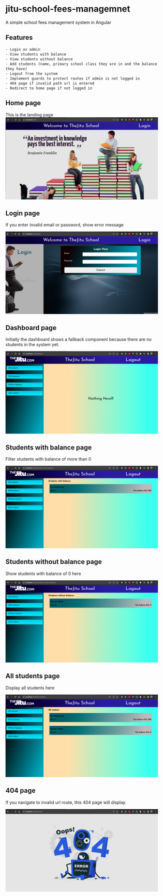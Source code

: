 # jitu-school-fees-managemnet

A simple school fees management system in Angular

## Features
    - Login as admin
    - View students with balance
    - View students without balance
    - Add students (name, primary school class they are in and the balance they have)
    - Logout from the system
    - Implement guards to protect routes if admin is not logged in
    - 404 page if invalid path url is entered
    - Redirect to home page if not logged in

## Home page

This is the landing page
![Screenshot1](./src/assets/home-page.png)

## Login page
If you enter invalid email or password, show error message

![Screenshot1](./src/assets/login-page.png)

## Dashboard page
Initially the dashboard shows a fallback component because there are no students in the system yet.

![Screenshot1](./src/assets/dashboard-page.png)

## Students with balance page
Filter students with balance of more than 0

![Screenshot1](./src/assets/with-balance-page.png)

## Students without balance page
Show students with balance of 0 here

![Screenshot1](./src/assets/without-balance-page.png)

## All students page
Display all students here

![Screenshot1](./src/assets/all-students-page.png)

## 404 page
If you navigate to invalid url route, this 404 page will display.

![Screenshot1](./src/assets/404-page.png)